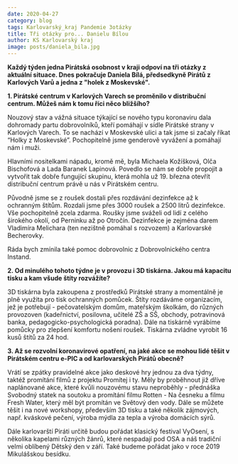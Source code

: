 ```yaml
---
date: 2020-04-27
category: blog
tags: Karlovarský_kraj Pandemie 3otázky
title: Tři otázky pro... Danielu Bílou
author: KS Karlovarský kraj
image: posts/daniela_bila.jpg
---
```

**Každý týden jedna Pirátská osobnost v kraji odpoví na tři otázky z aktuální situace. Dnes pokračuje Daniela Bílá, předsedkyně Pirátů z Karlových Varů a jedna z "holek z Moskevské".**

**1. Pirátské centrum v Karlových Varech se proměnilo v distribuční centrum. Můžeš nám k tomu říci něco bližšího?**

Nouzový stav a vážná situace týkající se nového typu koronaviru dala dohromady partu dobrovolníků, kteří pomáhají v sídle Pirátské strany v Karlových Varech. To se nachází v Moskevské ulici a tak jsme si začaly říkat “Holky z Moskevské”. Pochopitelně jsme genderově vyvážení a pomáhají nám i muži.

Hlavními nositelkami nápadu, kromě mě, byla Michaela Kožíšková, Olča Bischofová a Lada Baranek Lapinová. Povedlo se nám se dobře propojit a vytvořit tak dobře fungující skupinu, která mohla už 19. března otevřít distribuční centrum právě u nás v Pirátském centru.

Původně jsme se z roušek dostali přes rozdávání dezinfekce až k ochranným štítům. Rozdali jsme přes 3000 roušek a 2500 litrů dezinfekce. Vše pochopitelně zcela zdarma. Roušky jsme sváželi od lidí z celého širokého okolí, od Perninku až po Otročín. Dezinfekce je zejména darem Vladimíra Melichara (ten nezištně pomáhal s rozvozem) a Karlovarské Becherovky.

Ráda bych zmínila také pomoc dobrovolnic z Dobrovolnického centra Instand.

**2. Od minulého tohoto týdne je v provozu i 3D tiskárna. Jakou má kapacitu tisku a kam všude štíty rozvážíte?**

3D tiskárna byla zakoupena z prostředků Pirátské strany a momentálně je plně využita pro tisk ochranných pomůcek. Štíty rozdáváme organizacím, jež je potřebují - pečovatelským domům, mateřským školkám, do různých provozoven (kadeřnictví, posilovna, učitelé ZŠ a SŠ, obchody, potravinová banka, pedagogicko-psychologická poradna). Dále na tiskárně vyrábíme pomůcky pro zlepšení komfortu nošení roušek. Tiskárna zvládne vyrobit 16 kusů štítů za 24 hod.

**3. Až se rozvolní koronavirové opatření, na jaké akce se mohou lidé těšit v Pirátském centru e-PIC a od karlovarských Pirátů obecně?**

 Vrátí se zpátky pravidelné akce jako deskové hry jednou za dva týdny, taktéž promítání filmů z projektu Promítej i ty. Měly by proběhnout již dříve naplánované akce, které kvůli nouzovému stavu neproběhly - přednáška Svobodný statek na soutoku a promítání filmu Rotten - Na česneku a filmu Fresh Water, který měl být promítán ve Světový den vody. Dále se můžete těšit i na nové workshopy, především 3D tisku a také několik zájmových, např. kváskové pečení, výroba mýdla za tepla a výroba domácích sýrů.

Dále karlovarští Piráti určitě budou pořádat klasický festival VyOsení, s několika kapelami různých žánrů, které nespadají pod OSA a náš tradiční velmi oblíbený Dětský den v září. Také budeme pořádat jako v roce 2019 Mikulášskou besídku.
